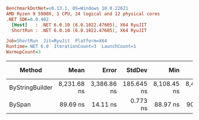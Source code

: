 ``` ini

BenchmarkDotNet=v0.13.1, OS=Windows 10.0.22621
AMD Ryzen 9 5900X, 1 CPU, 24 logical and 12 physical cores
.NET SDK=6.0.402
  [Host]   : .NET 6.0.10 (6.0.1022.47605), X64 RyuJIT
  ShortRun : .NET 6.0.10 (6.0.1022.47605), X64 RyuJIT

Job=ShortRun  Jit=RyuJit  Platform=X64  
Runtime=.NET 6.0  IterationCount=3  LaunchCount=1  
WarmupCount=3  

```
|          Method |        Mean |       Error |     StdDev |         Min |         Max |         P90 | Code Size |  Gen 0 | Allocated |
|---------------- |------------:|------------:|-----------:|------------:|------------:|------------:|----------:|-------:|----------:|
| ByStringBuilder | 8,231.68 ns | 3,386.86 ns | 185.645 ns | 8,108.45 ns | 8,445.20 ns | 8,384.43 ns |   1,193 B | 0.0305 |     584 B |
|          BySpan |    89.69 ns |    14.11 ns |   0.773 ns |    88.97 ns |    90.51 ns |    90.33 ns |     148 B | 0.0019 |      32 B |
